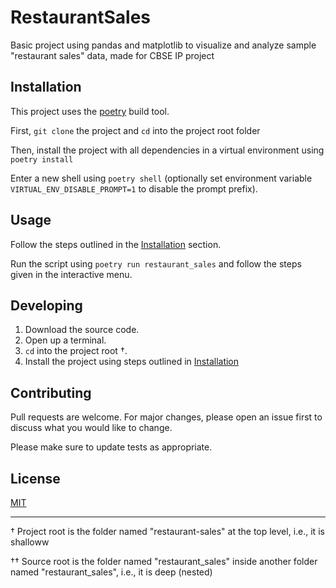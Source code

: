 # RestaurantSales
Basic project using pandas and matplotlib to visualize and analyze sample "restaurant sales" data, made for CBSE IP project

## Installation

This project uses the [poetry](https://python-poetry.org/) build tool.

First, `git clone` the project and `cd` into the project root folder

Then, install the project with all dependencies in a virtual environment using `poetry install`

Enter a new shell using `poetry shell` (optionally set environment variable `VIRTUAL_ENV_DISABLE_PROMPT=1` to disable the prompt prefix).


## Usage

Follow the steps outlined in the [Installation](#installation) section.

Run the script using `poetry run restaurant_sales` and follow the steps given in the interactive menu.

## Developing

1. Download the source code.
2. Open up a terminal.
3. `cd` into the project root †.
4. Install the project using steps outlined in [Installation](#installation)

## Contributing

Pull requests are welcome. For major changes, please open an issue first to discuss what you would like to change.

Please make sure to update tests as appropriate.

## License

[MIT](https://choosealicense.com/licenses/mit/)

---

† Project root is the folder named "restaurant-sales" at the top level, i.e., it is shalloww

†† Source root is the folder named "restaurant_sales" inside another folder named "restaurant_sales", i.e., it is deep (nested)

